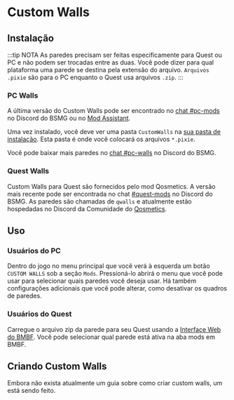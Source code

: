 # Custom Walls
## Instalação
:::tip NOTA As paredes precisam ser feitas especificamente para Quest ou PC e não podem ser trocadas entre as duas. Você pode dizer para qual plataforma uma parede se destina pela extensão do arquivo. `Arquivos .pixie` são para o PC enquanto o Quest usa arquivos `.zip`. :::

### PC Walls
A última versão do Custom Walls pode ser encontrado no [chat #pc-mods](https://discord.gg/beatsabermods) no Discord do BSMG ou no [Mod Assistant](https://github.com/Assistant/ModAssistant).

Uma vez instalado, você deve ver uma pasta `CustomWalls` na [sua pasta de instalação](/faq/install-folder.md). Esta pasta é onde você colocará os arquivos `*.pixie`.

Você pode baixar mais paredes no [chat #pc-walls](https://discord.gg/beatsabermods) no Discord do BSMG.

### Quest Walls
Custom Walls para Quest são fornecidos pelo mod Qosmetics. A versão mais recente pode ser encontrada no chat [#quest-mods](https://discord.gg/beatsabermods) no Discord do BSMG. As paredes são chamadas de `qwalls` e atualmente estão hospedadas no Discord da Comunidade do [Qosmetics](https://discord.gg/qosmetics).

## Uso

### Usuários do PC
Dentro do jogo no menu principal que você verá à esquerda um botão `CUSTOM WALLS` sob a seção `Mods`. Pressioná-lo abrirá o menu que você pode usar para selecionar quais paredes você deseja usar. Há também configurações adicionais que você pode alterar, como desativar os quadros de paredes.

### Usuários do Quest
Carregue o arquivo zip da parede para seu Quest usando a [Interface Web do BMBF](/quest-modding.md#installing-mods). Você pode selecionar qual parede está ativa na aba mods em BMBF.

## Criando Custom Walls

Embora não exista atualmente um guia sobre como criar custom walls, um está sendo feito.